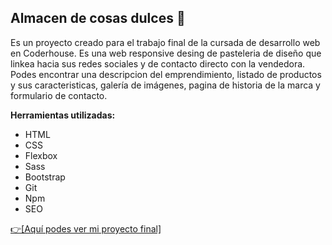 ## Almacen de cosas dulces 🍰

Es un proyecto creado para el trabajo final de la cursada de desarrollo web en Coderhouse.
Es una web responsive desing de pasteleria de diseño que linkea hacia sus redes sociales y de contacto directo con la vendedora.
Podes encontrar una descripcion del emprendimiento, listado de productos y sus caracteristicas, galería de imágenes, pagina de historia de la marca y formulario de contacto.

**Herramientas utilizadas:**

- HTML
- CSS
- Flexbox
- Sass
- Bootstrap
- Git
- Npm
- SEO

<a href="https://beluzitaromero.github.io/Proyecto-Almacen-de-cosas-dulces/">👉[Aquí podes ver mi proyecto final]</a>
